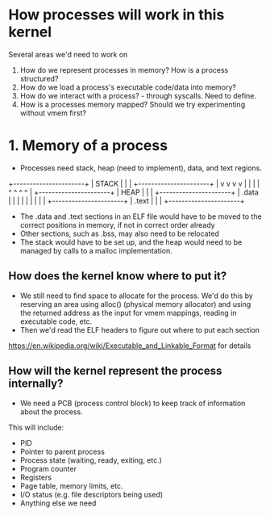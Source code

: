# How processes will work in this kernel

Several areas we'd need to work on
1. How do we represent processes in memory? How is a process structured?
2. How do we load a process's executable code/data into memory?
3. How do we interact with a process? - through syscalls. Need to define.
4. How is a processes memory mapped? Should we try experimenting without vmem first?


# 1. Memory of a process
- Processes need stack, heap (need to implement), data, and text regions.


+----------------------+
|     STACK            |
|                      |
+----------------------+
|   v    v     v   v   |
|                      |
|   ^    ^     ^   ^   |
+----------------------+
|     HEAP             |
|                      |
+----------------------+
| .data                |
|                      |
|                      |
|                      |
|                      |
+----------------------+
| .text                |
|                      |
+----------------------+

- The .data and .text sections in an ELF file would have to be moved to the correct positions in memory, if not in correct order already
- Other sections, such as .bss, may also need to be relocated
- The stack would have to be set up, and the heap would need to be managed by calls to a malloc implementation.

## How does the kernel know where to put it?
- We still need to find space to allocate for the process. We'd do this by reserving an area using alloc() (physical memory allocator) and using the returned address as the input for vmem mappings, reading in executable code, etc.
- Then we'd read the ELF headers to figure out where to put each section

https://en.wikipedia.org/wiki/Executable_and_Linkable_Format for details

## How will the kernel represent the process internally?
- We need a PCB (process control block) to keep track of information about the process.

This will include:
- PID
- Pointer to parent process
- Process state (waiting, ready, exiting, etc.)
- Program counter
- Registers
- Page table, memory limits, etc.
- I/O status (e.g. file descriptors being used)
- Anything else we need
